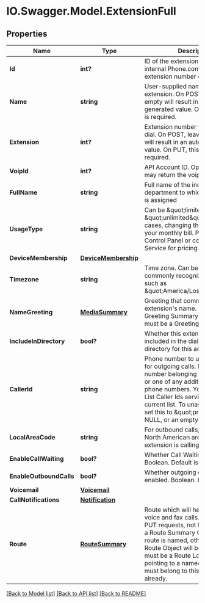 # IO.Swagger.Model.ExtensionFull
## Properties

Name | Type | Description | Notes
------------ | ------------- | ------------- | -------------
**Id** | **int?** | ID of the extension. This is the internal Phone.com ID, not the extension number callers may dial. | [optional] 
**Name** | **string** | User-supplied name for the extension. On POST, leaving this empty will result in an auto-generated value. On PUT, this field is required. | [optional] 
**Extension** | **int?** | Extension number that callers may dial. On POST, leaving this empty will result in an auto-generated value. On PUT, this field is required. | [optional] 
**VoipId** | **int?** | API Account ID. Optional, object may return the voip_id. | [optional] 
**FullName** | **string** | Full name of the individual or department to which this extension is assigned | [optional] 
**UsageType** | **string** | Can be \&quot;limited\&quot; or \&quot;unlimited\&quot;. In most cases, changing this will affect your monthly bill. Please see our Control Panel or contact Customer Service for pricing. | [optional] 
**DeviceMembership** | [**DeviceMembership**](DeviceMembership.md) |  | [optional] 
**Timezone** | **string** | Time zone. Can be in any commonly recognized format, such as \&quot;America/Los_Angeles\&quot;. | [optional] 
**NameGreeting** | [**MediaSummary**](MediaSummary.md) | Greeting that communicates the extension&#39;s name. Output is a Greeting Summary Object. Input must be a Greeting Lookup Object. | [optional] 
**IncludeInDirectory** | **bool?** | Whether this extension should be included in the dial-by-name directory for this account. Boolean. | [optional] 
**CallerId** | **string** | Phone number to use as Caller ID for outgoing calls. Must be a phone number belonging to this account, or one of any additional authorized phone numbers. You can use our List Caller Ids service to see a current list. To unassign, you may set this to \&quot;private\&quot;, NULL, or an empty string. | [optional] 
**LocalAreaCode** | **string** | For outbound calls, this is the North American area code that this extension is calling from. | [optional] 
**EnableCallWaiting** | **bool?** | Whether Call Waiting is enabled. Boolean. Default is TRUE. | [optional] 
**EnableOutboundCalls** | **bool?** | Whether outgoing calls are enabled. Boolean. Default is TRUE. | [optional] 
**Voicemail** | [**Voicemail**](Voicemail.md) |  | [optional] 
**CallNotifications** | [**Notification**](Notification.md) |  | [optional] 
**Route** | [**RouteSummary**](RouteSummary.md) | Route which will handle incoming voice and fax calls. Only valid on PUT requests, not POST. Output is a Route Summary Object if the route is named, otherwise the Full Route Object will be shown. Input must be a Route Lookup Object pointing to a named route. Route must belong to this extension already. | [optional] 

[[Back to Model list]](../README.md#documentation-for-models) [[Back to API list]](../README.md#documentation-for-api-endpoints) [[Back to README]](../README.md)

